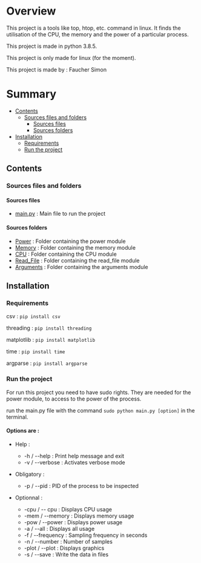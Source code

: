 # 

# Overview

This project is a tools like top, htop, etc. command in linux. 
It finds the utilisation of the CPU, the memory and the power of a particular process.

This project is made in python 3.8.5.

This project is only made for linux (for the moment).

This project is made by : Faucher Simon

# Summary

* [Contents](#Contents)
  * [Sources files and folders](#Sources-files-and-folders)
      * [Sources files](#Sources-files)
      * [Sources folders](#Sources-folders)
* [Installation](#installation)
  * [Requirements](#Requirements)
  * [Run the project](#Run-the-project)

## Contents

### Sources files and folders

#### Sources files
* [main.py](./main.py) : Main file to run the project

#### Sources folders
* [Power](./Power) : Folder containing the power module
* [Memory](./Memory) : Folder containing the memory module
* [CPU](./CPU) : Folder containing the CPU module
* [Read_File](./Read_File) : Folder containing the read_file module
* [Arguments](./Arguments) : Folder containing the arguments module

## Installation

### Requirements
csv : `pip install csv`

threading : `pip install threading`

matplotlib : `pip install matplotlib`

time : `pip install time`

argparse : `pip install argparse`

### Run the project
For run this project you need to have sudo rights. They are needed for the power module, to access to the power of the process.

run the main.py file with the command `sudo python main.py [option]` in the terminal.

#### Options are :
* Help :
  * -h / --help :  Print help message and exit
  * -v / --verbose : Activates verbose mode
  
* Obligatory :
  * -p / --pid : PID of the process to be inspected

* Optionnal :
  * -cpu / -- cpu : Displays CPU usage
  * -mem / --memory : Displays memory usage
  * -pow / --power  : Displays power usage
  * -a / --all : Displays all usage
  * -f / --frequency :  Sampling frequency in seconds
  * -n / --number : Number of samples
  * -plot / --plot : Displays graphics
  * -s / --save : Write the data in files

